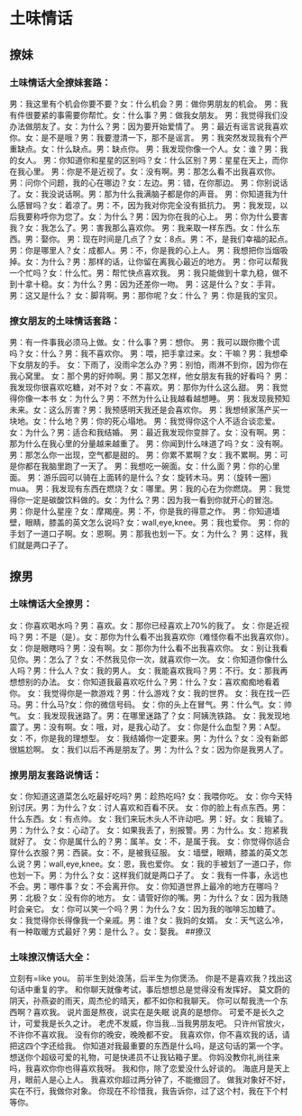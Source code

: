 # 土味情话
## 撩妹
### 土味情话大全撩妹套路：
男：我这里有个机会你要不要？女：什么机会？男：做你男朋友的机会。
男：我有件很要紧的事需要你帮忙。女：什么事？男：做我女朋友。
男：我觉得我们没办法做朋友了。女：为什么？男：因为要开始爱情了。
男：最近有谣言说我喜欢你。女：是不是哦？男：我要澄清一下，那不是谣言。
男：我突然发现我有个严重缺点。女：什么缺点。男：缺点你。
男：我发现你像一个人。女：谁？男：我的女人。
男：你知道你和星星的区别吗？女：什么区别？男：星星在天上，而你在我心里。
男：你是不是近视了。女：没有啊。男：那怎么看不出我喜欢你。
男：问你个问题，我的心在哪边？女：左边。男：错，在你那边。
男：你别说话了。女：我没说话啊。男：那为什么我满脑子都是你的声音。
男：你知道我为什么感冒吗？女：着凉了。男：不，因为我对你完全没有抵抗力。
男：我发现，以后我要称呼你为您了。女：为什么？男：因为你在我的心上。
男：你为什么要害我？女：我怎么了。男：害我那么喜欢你。
男：我来取一样东西。女：什么东西。男：娶你。
男：现在时间是几点了？女：8点。男：不，是我们幸福的起点。
男：你是哪里人？女：成都人。男：不，你是我的心上人。
男：我想把你当烟吸掉。女：为什么？男：那样的话，让你留在离我心最近的地方。
男：你可以帮我一个忙吗？女：什么忙。男：帮忙快点喜欢我。
男：我只能做到十拿九稳，做不到十拿十稳。女：为什么？男：因为还差你一吻。
男：这是什么？女：手背。男：这又是什么？ 女：脚背啊。男：那你呢？女：什么？ 男：你是我的宝贝。
### 撩女朋友的土味情话套路：
男：有一件事我必须马上做。女：什么事？男：想你。
男：我可以跟你撒个谎吗？女：什么？男：我不喜欢你。
男：喂，把手拿过来。女：干嘛？男：我想牵下女朋友的手。
女：下雨了，没雨伞怎么办？男：别怕，雨淋不到你，因为你在我心窝里。
女：那个男的好帅啊。男：那又怎样，他女朋友有我的好看吗？
男：我发现你很喜欢吃糖，对不对？女：不喜欢。男：那你为什么这么甜。
男：我觉得你像一本书 女：为什么？男：不然为什么让我越看越想睡。
男：我发现我预知未来。女：这么厉害？男：我预感明天我还是会喜欢你。
男：我想倾家荡产买一块地。女：什么地？男：你的死心塌地。
男：我觉得你这个人不适合谈恋爱。女：为什么？男：适合和我结婚。
男：最近我发现你变胖了。女：没有啊。男：那为什么在我心里的分量越来越重了。
男：你闻到什么味道了吗？女：没有啊。男：那怎么你一出现，空气都是甜的。
男：你累不累啊？女：我不累啊。男：可是你都在我脑里跑了一天了。
男：我想吃一碗面。女：什么面？男：你的心里面。
男：游乐园可以骑在上面转的是什么？女：旋转木马。男：（旋转一圈）mua。
男：我发现有东西在燃烧？女：哪里。男：我的心在为你燃烧。
男：我觉得你一定是碳酸饮料做的。女：为什么？男：因为我一看到你就开心的冒泡。
男：你是什么星座？女：摩羯座。男：不，你是我的得意之作。
男：你知道墙壁，眼睛，膝盖的英文怎么说吗? 女：wall,eye,knee。男：我也爱你。
男：你的手划了一道口子啊。女：恩啊。男：那我也划一下。女：为什么？ 男：这样，我们就是两口子了。
## 撩男
### 土味情话大全撩男：
女：你喜欢喝水吗？男：喜欢。女：那你已经喜欢上70%的我了。
女：你是近视吗？男：不是（是）。女：那你为什么看不出我喜欢你（难怪你看不出我喜欢你）。
女：你是眼瞎吗？男：没有啊。女：那你为什么看不出我喜欢你。
女：别让我看见你。男：怎么了？女：不然我见你一次，就喜欢你一次。
女：你知道你像什么人吗？男：什么人？女：我的男人。
女：我能喜欢我吗？男：不行。女：那我再想想别的办法。
女：你知道我最喜欢吃什么？男：什么？女：喜欢痴痴地看着你。
女：我觉得你是一款游戏？男：什么游戏？女：我的世界。
女：我在找一匹马。男：什么马?女：你的微信号码。
女：你的头上在冒气。男：什么气。女：帅气。
女：我发现我迷路了。男：在哪里迷路了？女：阿姨洗铁路。
女：我发现地震了。男：没有啊。女：哦，对，是我心动了。
女：你是什么血型？男：A型。女：不，你是我的理想型。
女：我结婚你一定要来。男：为什么？女：没有新郎很尴尬啊。
女：我们以后不再是朋友了。男：为什么？女：因为你是我男人了。
### 撩男朋友套路说情话：
女：你知道这道菜怎么吃最好吃吗? 男：趁热吃吗? 女：我喂你吃。
女：你今天特别讨厌。男：为什么？女：讨人喜欢和百看不厌。
女：你的脸上有点东西。男：什么东西。女：有点帅。
女：我们来玩木头人不许动吧。男：好。女：我输了。男：为什么？女：心动了。
女：如果我丢了，别报警。男：为什么。女：抱紧我就好了。
女：你是属什么的？男：属羊。女：不，是属于我。
女：你觉得你适合穿什么衣服？男：西装。女：不，是被我征服。
女：墙壁，眼睛，膝盖的英文怎么说？男：wall,eye,knee。女：恩，我也爱你。
女：我的手被划了一道口子，你也划一下。男：为什么？女：这样我们就是两口子了。
女：我有一件事，永远也不会。男：哪件事？女：不会离开你。
女：你知道世界上最冷的地方在哪吗？男：北极？女：没有你的地方。
女：请管好你的嘴。男：为什么？女：因为我随时会亲它。
女：你可以笑一个吗？男：为什么？女：因为我的咖啡忘加糖了。
女：我觉得你长得像我一个亲戚。男：谁？女：我妈的女婿。
女：天气这么冷，有一种取暖方式最好？男：是什么？。女：娶我。
##撩汉
### 土味撩汉情话大全：
立刻有=like you。
前半生到处浪荡，后半生为你煲汤。
你是不是喜欢我？找出这句话中重复的字。
和你聊天就像考试，事后想想总是觉得没有发挥好。
莫文蔚的阴天，孙燕姿的雨天，周杰伦的晴天，都不如你和我聊天。
你可以帮我洗一个东西啊？喜欢我。
说片面是熬夜，说实在是失眠 说真的是想你。
可爱不是长久之计，可爱我是长久之计。
老虎不发威，你当我…当我男朋友吧。
只许州官放火，不许你不喜欢我。
没有你的晚安，晚晚都不安。
我喜欢你，你不喜欢我的话，请把这四个字还给我。
你知道对我最重要的东西是什么吗，是这句话的第一个字。
想送你个超级可爱的礼物，可是快递员不让我钻箱子里。
你妈没教你礼尚往来吗，我喜欢你你也得喜欢我呀。
我和你，除了恋爱没什么好谈的。
海底月是天上月，眼前人是心上人。
我喜欢你超过两分钟了，不能撤回了。
做我对象好不好，实在不行，我做你对象。
你现在不珍惜我，我告诉你，过了这个村，我在下个村等你。
